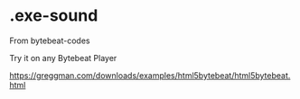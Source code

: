 # .exe-sound
From bytebeat-codes

Try it on any Bytebeat Player

https://greggman.com/downloads/examples/html5bytebeat/html5bytebeat.html
